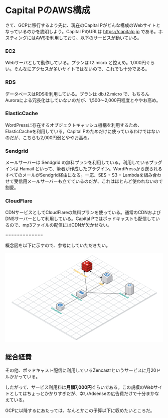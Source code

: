 # Capital PのAWS構成

さて、GCPに移行するより先に、現在のCapital Pがどんな構成のWebサイトとなっているのかを説明しよう。Capital PのURLは https://capitalp.jp である。ホスティングにはAWSを利用しており、以下のサービスが動いている。

### EC2

Webサーバとして動作している。プランは t2.micro と控えめ。1,000円ぐらい。そんなにアクセスが多いサイトではないので、これでも十分である。

### RDS

データベースはRDSを利用している。プランは db.t2.micro で、もちろんAuroraによる冗長化はしていないのだが、1,500〜2,000円程度とややお高め。

### ElasticCache

WordPressに存在するオブジェクトキャッシュ機構を利用するため、ElasticCacheを利用している。Capital Pのためだけに使っているわけではないのだが、こちらも2,000円弱とややお高め。

### Sendgrid

メールサーバーは Sendgrid の無料プランを利用している。利用しているプラグインは Hamail といって、筆者が作成したプラグイン。WordPressから送られるすべてのメールがSendgrid経由になる。一応、SES + S3 + Lambdaを組み合わせて受信用メールサーバーも立てているのだが、これはほとんど使われないので割愛。

### CloudFlare

CDNサービスとしてCloudFlareの無料プランを使っている。通常のCDNおよびDNSサーバーとして利用している。Capital Pではポッドキャストも配信しているので、mp3ファイルの配信にはCDNが欠かせない。

=============

概念図を以下に示すので、参考にしていただきたい。

![現在のAWSにおける構成図](../images/02_01_aws_structure.png)

##  総合経費

その他、ポッドキャスト配信に利用しているZencastrというサービスに月20ドルかかっている。

したがって、サービス利用料は**月額7,000円**ぐらいである。この規模のWebサイトとしてはちょっとかかりすぎだが、幸いAdsenseの広告費だけで十分まかなえている。

GCPに以降するにあたっては、なんとかこの予算以下に収めたいところだ。
